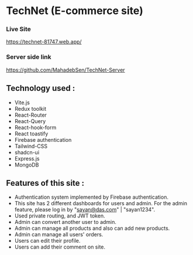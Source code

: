 # TechNet (E-commerce site)

### Live Site

https://technet-81747.web.app/

### Server side link

https://github.com/MahadebSen/TechNet-Server

## Technology used :

- Vite.js
- Redux toolkit
- React-Router
- React-Query
- React-hook-form
- React toastify
- Firebase authentication
- Tailwind-CSS
- shadcn-ui
- Express.js
- MongoDB

## Features of this site :

- Authentication system implemented by Firebase authentication.
- This site has 2 different dashboards for users and admin. For the admin feature, please log in by "sayan@das.com" | "sayan1234".
- Used private routing, and JWT token.
- Admin can convert another user to admin.
- Admin can manage all products and also can add new products.
- Admin can manage all users' orders.
- Users can edit their profile.
- Users can add their comment on site.
